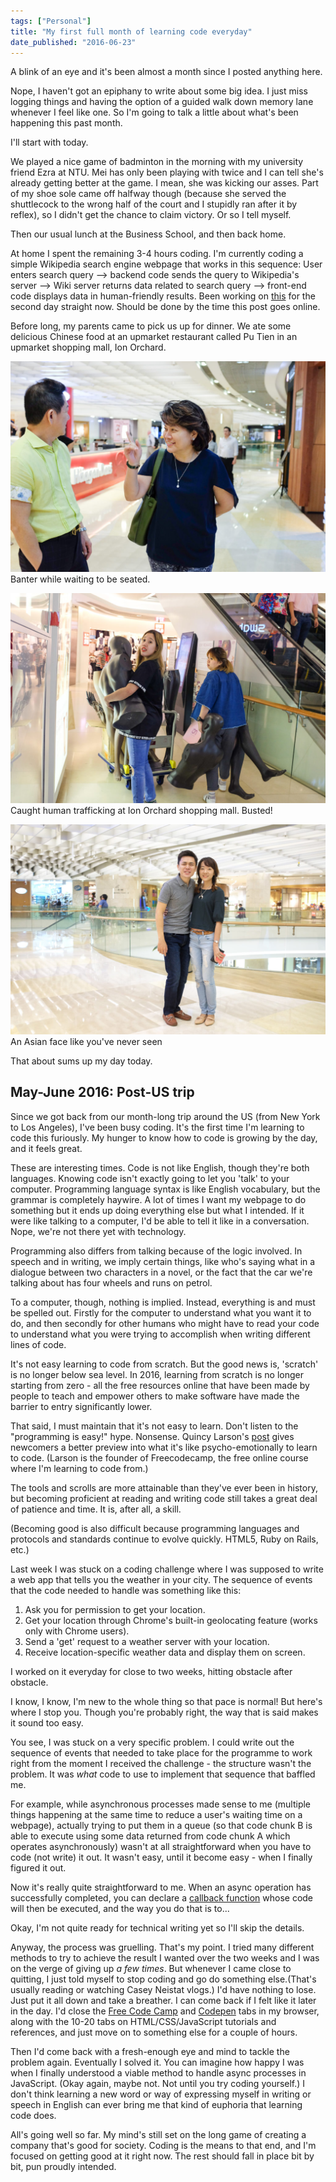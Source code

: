 ```yaml
---
tags: ["Personal"]
title: "My first full month of learning code everyday"
date_published: "2016-06-23"
---
```


A blink of an eye and it's been almost a month since I posted anything here.

Nope, I haven't got an epiphany to write about some big idea. I just miss logging things and having the option of a guided walk down memory lane whenever I feel like one. So I'm going to talk a little about what's been happening this past month.

I'll start with today.

We played a nice game of badminton in the morning with my university friend Ezra at NTU. Mei has only been playing with twice and I can tell she's already getting better at the game. I mean, she was kicking our asses. Part of my shoe sole came off halfway though (because she served the shuttlecock to the wrong half of the court and I stupidly ran after it by reflex), so I didn't get the chance to claim victory. Or so I tell myself.

Then our usual lunch at the Business School, and then back home.

At home I spent the remaining 3-4 hours coding. I'm currently coding a simple Wikipedia search engine webpage that works in this sequence: User enters search query --> backend code sends the query to Wikipedia's server --> Wiki server returns data related to search query --> front-end code displays data in human-friendly results. Been working on [this](http://codepen.io/nickang/full/VjKQEP) for the second day straight now. Should be done by the time this post goes online.

Before long, my parents came to pick us up for dinner. We ate some delicious Chinese food at an upmarket restaurant called Pu Tien in an upmarket shopping mall, Ion Orchard.

![wife banter with husband](images/DSCF0239_nickang_edited-1024x683.jpg) Banter while waiting to be seated.

![women carrying mannequins](images/DSCF0260_nickang_edited-1024x683.jpg) Caught human trafficking at Ion Orchard shopping mall. Busted!

![An Asian face like you've never seen](images/DSCF0253_nickang_edited-1024x683.jpg) An Asian face like you've never seen

That about sums up my day today.

## May-June 2016: Post-US trip

Since we got back from our month-long trip around the US (from New York to Los Angeles), I've been busy coding. It's the first time I'm learning to code this furiously. My hunger to know how to code is growing by the day, and it feels great.

These are interesting times. Code is not like English, though they're both languages. Knowing code isn't exactly going to let you 'talk' to your computer. Programming language syntax is like English vocabulary, but the grammar is completely haywire. A lot of times I want my webpage to do something but it ends up doing everything else but what I intended. If it were like talking to a computer, I'd be able to tell it like in a conversation. Nope, we're not there yet with technology.

Programming also differs from talking because of the logic involved. In speech and in writing, we imply certain things, like who's saying what in a dialogue between two characters in a novel, or the fact that the car we're talking about has four wheels and runs on petrol.

To a computer, though, nothing is implied. Instead, everything is and must be spelled out. Firstly for the computer to understand what you want it to do, and then secondly for other humans who might have to read your code to understand what you were trying to accomplish when writing different lines of code.

It's not easy learning to code from scratch. But the good news is, 'scratch' is no longer below sea level. In 2016, learning from scratch is no longer starting from zero - all the free resources online that have been made by people to teach and empower others to make software have made the barrier to entry significantly lower.

That said, I must maintain that it's not easy to learn. Don't listen to the "programming is easy!" hype. Nonsense. Quincy Larson's [post](https://medium.freecodecamp.com/one-does-not-simply-learn-to-code-f25bacdc5b62#.uzv6zmkj8) gives newcomers a better preview into what it's like psycho-emotionally to learn to code. (Larson is the founder of Freecodecamp, the free online course where I'm learning to code from.)

The tools and scrolls are more attainable than they've ever been in history, but becoming proficient at reading and writing code still takes a great deal of patience and time. It is, after all, a skill.

(Becoming good is also difficult because programming languages and protocols and standards continue to evolve quickly. HTML5, Ruby on Rails, etc.)

Last week I was stuck on a coding challenge where I was supposed to write a web app that tells you the weather in your city. The sequence of events that the code needed to handle was something like this:

1. Ask you for permission to get your location.
2. Get your location through Chrome's built-in geolocating feature (works only with Chrome users).
3. Send a 'get' request to a weather server with your location.
4. Receive location-specific weather data and display them on screen.

I worked on it everyday for close to two weeks, hitting obstacle after obstacle.

I know, I know, I'm new to the whole thing so that pace is normal! But here's where I stop you. Though you're probably right, the way that is said makes it sound too easy.

You see, I was stuck on a very specific problem. I could write out the sequence of events that needed to take place for the programme to work right from the moment I received the challenge - the structure wasn't the problem. It was _what_ code to use to implement that sequence that baffled me.

For example, while asynchronous processes made sense to me (multiple things happening at the same time to reduce a user's waiting time on a webpage), actually trying to put them in a queue (so that code chunk B is able to execute using some data returned from code chunk A which operates asynchronously) wasn't at all straightforward when you have to code (not write) it out. It wasn't easy, until it become easy - when I finally figured it out.

Now it's really quite straightforward to me. When an async operation has successfully completed, you can declare a [callback function](/2021-05-18-what-is-a-callback-an-analogy-with-tea/) whose code will then be executed, and the way you do that is to...

Okay, I'm not quite ready for technical writing yet so I'll skip the details.

Anyway, the process was gruelling. That's my point. I tried many different methods to try to achieve the result I wanted over the two weeks and I was on the verge of giving up _a few times_. But whenever I came close to quitting, I just told myself to stop coding and go do something else.(That's usually reading or watching Casey Neistat vlogs.) I'd have nothing to lose. Just put it all down and take a breather. I can come back if I felt like it later in the day. I'd close the [Free Code Camp](https://www.freecodecamp.com) and [Codepen](http://codepen.io/nickang) tabs in my browser, along with the 10-20 tabs on HTML/CSS/JavaScript tutorials and references, and just move on to something else for a couple of hours.

Then I'd come back with a fresh-enough eye and mind to tackle the problem again. Eventually I solved it. You can imagine how happy I was when I finally understood a viable method to handle async processes in JavaScript. (Okay again, maybe not. Not until you try coding yourself.) I don't think learning a new word or way of expressing myself in writing or speech in English can ever bring me that kind of euphoria that learning code does.

All's going well so far. My mind's still set on the long game of creating a company that's good for society. Coding is the means to that end, and I'm focused on getting good at it right now. The rest should fall in place bit by bit, pun proudly intended.
